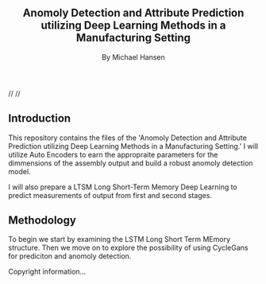 
<article>
    <header>
        <h1>Anomoly Detection and Attribute Prediction utilizing Deep Learning Methods in a Manufacturing Setting</h1>
        <p>By Michael Hansen</p>
    </header>//
  //
    <section>
        <h2>Introduction</h2>
        <p>This repository contains the files of the 'Anomoly Detection and Attribute Prediction utilizing Deep Learning Methods in a Manufacturing Setting.' I will utilize Auto Encoders to earn the appropraite parameters for the dimmensions of the assembly output and build a robust anomoly detection model.</p>
        <p>I will also prepare a LTSM Long Short-Term Memory Deep Learning to predict measurements of output from first and second stages. </p>
</p>
    </section>
    <section>
        <h2>Methodology</h2>
        <p>To begin we start by examining the LSTM Long Short Term MEmory structure. Then we move on to explore the possibility of using CycleGans for prediciton and anomoly detection.</p>
    </section>
    <footer>
        <p>Copyright information...</p>
    </footer>
</article>
